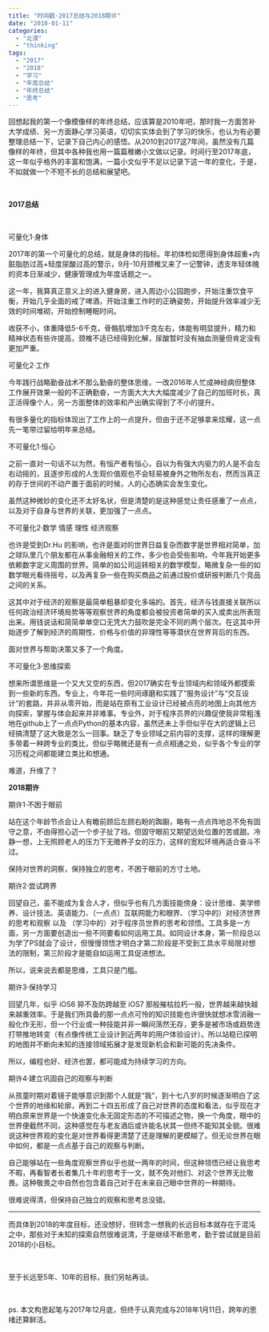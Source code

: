```yaml
---
title: "时间戳·2017总结与2018期许"
date: "2018-01-11"
categories: 
  - "北漂"
  - "thinking"
tags: 
  - "2017"
  - "2018"
  - "学习"
  - "年度总结"
  - "年终总结"
  - "思考"
---
```


回想起我的第一个像模像样的年终总结，应该算是2010年吧，那时我一方面苦补大学成绩、另一方面静心学习英语，切切实实体会到了学习的快乐，也认为有必要整理总结一下，记录下自己内心的感悟。从2010到2017这7年间，虽然没有几篇像样的年终，但其中各种我也用一篇篇稚嫩小文做以记录。时间行至2017年底，这一年似乎格外的丰富和饱满，一篇小文似乎不足以记录下这一年的变化，于是，不如就做一个不短不长的总结和展望吧。

 

**2017总结**

 

可量化1·身体

2017年的第一个可量化的总结，就是身体的指标。年初体检如愿得到身体超重+内脏脂肪过高+轻度尿酸过高的警示，9月-10月颈椎又来了一记警钟，透支年轻体魄的资本日渐减少，健康管理成为年度话题之一。

这一年，我算真正意义上的进入健身房，进入周边小公园跑步，开始注重饮食平衡，开始几乎全面的戒了啤酒，开始注重工作时的正确姿势，开始提升效率减少无效的时间堆砌，开始控制睡眠时间。

收获不小，体重降低5-6千克，骨骼肌增加3千克左右，体能有明显提升，精力和精神状态有些许提高，颈椎不适已经得到化解，尿酸暂时没有抽血测量但肯定没有更加严重。

可量化2·工作

今年践行战略勤奋战术不那么勤奋的整体思维，一改2016年人忙成神经病但整体工作展开效果一般的不正确勤奋，一方面大大大大幅度减少了自己的加班时长，真正活得像个人，另一方面整体的效率和产出确实得到了不小的提升。

有很多量化的指标体现出了工作上的一点提升，但由于还不足够拿来炫耀，这一点先一笔带过留给明年来总结。

不可量化1·恒心

之前一直对一句话不以为然，有恒产者有恒心，自以为有强大内驱力的人是不会左右动摇的，且逐步形成的人生观价值观也不会轻易被身外之物所左右，然而当真正的存于世间的不动产置于面前的时候，人的心态确实会发生变化。

虽然这种微妙的变化还不太好名状，但是清楚的是这种感觉让责任感重了一点点，以及对于自身与世界的关联，更加强了一点点。

不可量化2·数学 情感 理性 经济观察

也许是受到Dr.Hu 的影响，也许是面对的世界日益复杂而数字是世界相对简单，加之球队里几个朋友都在从事金融相关的工作，多少也会受些影响，今年我开始更多依赖数字定义周围的世界。简单的如公司运转相关的数学模型，略微复杂一些的如数学眼光看待摇号，以及再复杂一些在购买商品之前通过股价或研报判断几个竞品之间的关系。

这其中对于经济的观察是最简单粗暴却变化多端的。首先，经济与钱直接关联所以任何政治经济环境局势等等观察世界的角度都会被投资者简单的买入或卖出所表现出来。用钱说话和简简单单空口无凭大力鼓吹是完全不同的两个层次。在这其中开始逐步了解到经济的周期性、价格与价值的非理性等等潜伏在世界背后的东西。

面对世界与帮助决策又多了一个角度。

不可量化3·思维探索

想来所谓思维是一个又大又空的东西，但2017确实在专业领域内和领域外都摸索到一些新的东西。专业上，今年花一些时间琢磨和实践了“服务设计”与“交互设计”的套路，并非从零开始，而是站在原有工业设计已经被点亮的地图上向其他方向探索，掌握与体会起来并非难事。专业外，对于程序员界的兴趣促使我非常粗浅地在github上了一点点Python的基本内容，虽然还未上手但似乎在大的逻辑上已经搞清楚了这大致是怎么一回事。缺乏了专业领域之前内容的支撑，这样的理解更多带着一种跨专业的类比，但似乎略微还是有一点点相通之处，似乎各个专业的学习历程之间都能建立类比和想通。

难道，升维了？

**2018期许**

期许1·不困于眼前

站在这个年龄节点会让人有瞻前顾后左顾右盼的踟蹰，略有一点点阵地总不免有固守之意，不由得担心迈一个步子扯了裆，但固守眼前又期望远处位置的苦或甜。冷静一想，上无照顾老人的压力下无赡养子女的压力，这样的宽松环境再适合奋斗不过。

保持对世界的洞察，保持独立的思考，不困于眼前的方寸土地。

期许2·尝试跨界

回望自己，虽不能成为复合人才，但似乎也有几方面技能傍身：设计思维、美学修养、设计技法、英语能力、（一点点）互联网能力和眼界、（学习中的）对经济世界的思考和观察 以及 （学习中的）对于程序员世界的思考和领悟。工具多是一方面，另一方面要创造出一些不同要看如何运用工具。如同设计本身，第一阶段总以为学了PS就会了设计，但慢慢领悟才明白才第二阶段是不受到工具水平局限对想法的限制，第三阶段才是能自如运用工具促进想法。

所以，说来说去都是思维，工具只是门槛。

期许3·保持学习

回望几年，似乎 iOS6 猝不及防跨越至 iOS7 那般摧枯拉朽一般，世界越来越快越来越重效率。于是我们所具备的那一点点可怜的知识技能也许很快就想冰雪消融一般化作无形，但一个行业或一种技能并非一瞬间荡然无存，更多是被市场或趋势连打带推地转变（有点像传统工业设计到近两年的用户体验设计）。所以站稳已探明的地图并不断向未知的连接领域拓展才是发现新机会和新可能的先决条件。

所以，编程也好、经济也罢，都可能成为持续学习的方向。

期许4·建立巩固自己的观察与判断

从孩童时期对着镜子能够意识到那个人就是“我”，到十七八岁的时候逐渐明白了这个世界的地缘和轮廓，再到二十四五形成了自己对世界的态度和看法，似乎现在才明白原来世界是一个快速变化永无固定形态的不可描述之物，换一个角度，眼中的世界便截然不同，这种感觉在与老友酒后或许能名状其一但终不能知其全貌。很难说这种世界观的变化是对世界看得更清楚了还是理解的更模糊了。但无论世界在眼中如何，都是一点点基于自己的观察与判断。

自己能够站在一些角度观察世界似乎也就一两年的时间，但这种领悟已经让我思考不暇，再看智者长者集几十年的思考于一文，就不免对他们、对这个世界无比敬畏。这种敬畏之中自然也包含着自己对于在未来自己眼中世界的一种期待。

很难说得清，但保持自己独立的观察和思考总没错。

* * *

而具体到2018的年度目标，还没想好，但转念一想我的长远目标本就存在于混沌之中，那些对于未知的探索自然很难说清，于是继续不断思考，勤于尝试就是目前2018的小目标。

 

至于长远至5年、10年的目标，我们另帖再谈。

 

ps. 本文构思起笔与2017年12月底，但终于认真完成与2018年1月11日，跨年的思绪还算鲜活。
